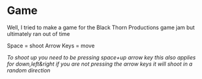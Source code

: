 # Game
Well, I tried to make a game for the Black Thorn Productions game jam but ultimately ran out of time

Space = shoot
Arrow Keys = move

*To shoot up you need to be pressing space+up arrow key this also applies for down,left&right if you are not pressing the arrow keys it will shoot in a random direction*

